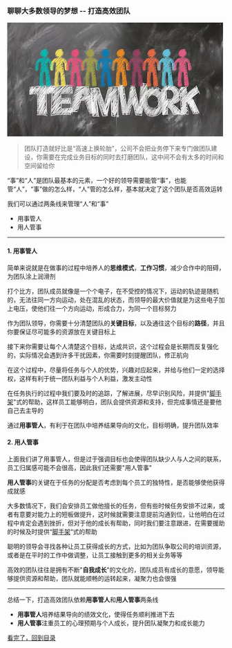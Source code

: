 ### 聊聊大多数领导的梦想 -- 打造高效团队

![假装这里有一张图片](/static/img/teamwork.png)

> 团队打造就好比是“高速上换轮胎”，公司不会把业务停下来专门做团队建设，你需要在完成业务目标的同时去打磨团队，这中间不会有太多的时间和空间留给你

“事”和“人”是团队最基本的元素，一个好的领导需要能管“事”，也能管“人”，“事”做的怎么样，“人”管的怎么样，基本就决定了这个团队是否高效运转

我们可以通过两条线来管理“人”和“事”

- 用事管人
- 用人管事

---

#### 1. 用事管人

简单来说就是在做事的过程中培养人的**思维模式**，**工作习惯**，减少合作中的阻碍，为团队涂上润滑剂

打个比方，团队成员就像是一个个电子，在不受控的情况下，运动的轨迹是随机的，无法往同一方向运动，处在混乱的状态，而领导的最大价值就是为这些电子加上电压，使他们往一个方向运动，形成合力，为同一个目标努力

作为团队领导，你需要十分清楚团队的**关键目标**，以及通往这个目标的**路径**，并且你要保证尽可能多的资源放在关键目标上

接下来你需要让每个人清楚这个目标，达成共识，这个过程会是长期而反复强化的，实际情况会遇到许多干扰因素，你需要时刻提醒团队，修正航向

在这个过程中，尽量将任务与个人的优势，兴趣对应起来，并给与他们一定的选择权，这样有利于统一团队利益与个人利益，激发主动性

在任务执行的过程中我们要及时的追踪，了解进展，尽早识别风险，并提供"[脚手架](/leadership/scaffold.md)"式的帮助，这样员工能够明白，团队会提供资源和支持，但完成事情还是要他自己去主导的

通过**用事管人**，有利于在团队中培养结果导向的文化，目标明确，提升团队效率

#### 2. 用人管事

上面我们讲了用事管人，但是过于强调目标也会使得团队缺少人与人之间的联系，员工归属感可能不会很高，因此我们还需要"用人管事"

**用人管事**的关键在于任务的分配是否考虑到每个员工的独特性，是否能够使他获得成就感

大多数情况下，我们会安排员工做他擅长的任务，但有些时候任务安排不过来，或者有意要对能力上的短板做提升，这时候就需要注意提前沟通到位，让他明白在过程中肯定会遇到挫折，但对于他的成长有帮助，同时我们要注意跟进，在需要援助的时候及时提供“[脚手架](/leadership/scaffold.md)”式的帮助

聪明的领导会寻找各种让员工获得成长的方式，比如为团队争取公司的培训资源，或者是在平时的工作中做调整，让员工接触到更多的相关业务等等

高效的团队往往是拥有不断"**自我成长**"的文化的，团队成员有成长的意愿，领导能够提供资源和帮助，团队就能顺畅的运转起来，凝聚力也会很强

---

总结一下，打造高效团队依赖**用事管人**和**用人管事**两条线

- **用事管人**培养结果导向的绩效文化，使得任务顺利推进下去
- **用人管事**注重员工的心理预期与个人成长，提升团队凝聚力和成长能力


[看完了，回到目录](/README.md)
